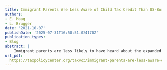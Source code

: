 ```yaml
---
title: Immigrant Parents Are Less Aware of Child Tax Credit Than US-Born Parents and More Likely to Plan to Use It to Invest in Education, Fill Gaps in Child Care and Health Care
authors:
- E. Maag
- L. Brugger
date: '2021-10-07'
publishDate: '2025-07-31T16:58:51.024170Z'
publication_types:
- Blog
abstract: |
    Immigrant parents are less likely to have heard about the expanded child tax credit (CTC) than parents born in the United States, according to a survey conducted in early July. They’re        more likely to see the credit as a way to invest in their children’s education and pay for child care and health care.
url_pdf:
  https://taxpolicycenter.org/taxvox/immigrant-parents-are-less-aware-child-tax-credit-us-born-parents-and-more-likely-plan-use-it
---
```

